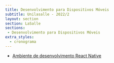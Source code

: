 ```yaml
---
title: Desenvolvimento para Dispositivos Móveis
subtitle: Unilasalle - 2022/2
layout: section
section: LaSalle
sections:
 - Desenvolvimento para Dispositivos Móveis
extra_styles:
  - cronograma
---
```


* [Ambiente de desenvolvimento React Native](/tools/react-install)

